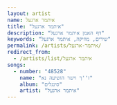 ```yaml
---
layout: artist
name: איתמר ארגעל
title: "איתמר ארגעל"
description: "דף האמן איתמר ארגעל"
keywords: "שירים, מוזיקה, איתמר ארגעל"
permalink: /artists/איתמר-ארגעל/
redirect_from:
  - /artists/list/איתמר ארגעל
songs:
  - number: "48528"
    name: "ז''ך וישר הושיעה נא"
    album: "סינגלים"
    artist: "איתמר ארגעל"
---
```

